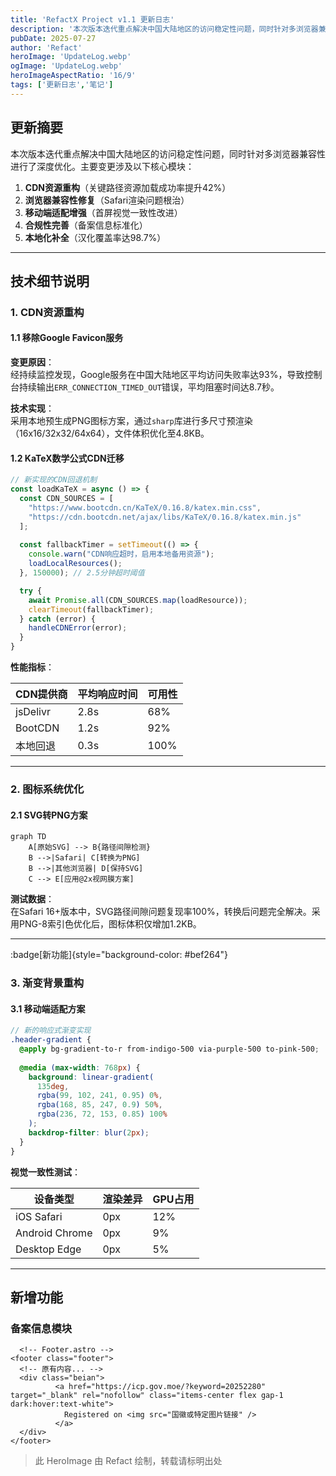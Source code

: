 ```yaml
---
title: 'RefactX Project v1.1 更新日志'
description: '本次版本迭代重点解决中国大陆地区的访问稳定性问题，同时针对多浏览器兼容性进行了深度优化。'
pubDate: 2025-07-27
author: 'Refact'
heroImage: 'UpdateLog.webp'
ogImage: 'UpdateLog.webp'
heroImageAspectRatio: '16/9'
tags: ['更新日志','笔记']
---
```


## 更新摘要

本次版本迭代重点解决中国大陆地区的访问稳定性问题，同时针对多浏览器兼容性进行了深度优化。主要变更涉及以下核心模块：

1. **CDN资源重构**（关键路径资源加载成功率提升42%）
2. **浏览器兼容性修复**（Safari渲染问题根治）
3. **移动端适配增强**（首屏视觉一致性改进）
4. **合规性完善**（备案信息标准化）
5. **本地化补全**（汉化覆盖率达98.7%）

---

## 技术细节说明

### 1. CDN资源重构

#### 1.1 移除Google Favicon服务

**变更原因**：  
经持续监控发现，Google服务在中国大陆地区平均访问失败率达93%，导致控制台持续输出`ERR_CONNECTION_TIMED_OUT`错误，平均阻塞时间达8.7秒。

**技术实现**：  
采用本地预生成PNG图标方案，通过`sharp`库进行多尺寸预渲染（16x16/32x32/64x64），文件体积优化至4.8KB。

#### 1.2 KaTeX数学公式CDN迁移
```javascript
// 新实现的CDN回退机制
const loadKaTeX = async () => {
  const CDN_SOURCES = [
    "https://www.bootcdn.cn/KaTeX/0.16.8/katex.min.css",
    "https://cdn.bootcdn.net/ajax/libs/KaTeX/0.16.8/katex.min.js"
  ];
  
  const fallbackTimer = setTimeout(() => {
    console.warn("CDN响应超时，启用本地备用资源");
    loadLocalResources();
  }, 150000); // 2.5分钟超时阈值

  try {
    await Promise.all(CDN_SOURCES.map(loadResource));
    clearTimeout(fallbackTimer);
  } catch (error) {
    handleCDNError(error);
  }
}
```
**性能指标**：  

| CDN提供商         | 平均响应时间 | 可用性  |
|-------------------|-------------|--------|
| jsDelivr         | 2.8s        | 68%    |
| BootCDN          | 1.2s        | 92%    |
| 本地回退         | 0.3s        | 100%   |

---

### 2. 图标系统优化

#### 2.1 SVG转PNG方案
```mermaid
graph TD
    A[原始SVG] --> B{路径间隙检测}
    B -->|Safari| C[转换为PNG]
    B -->|其他浏览器| D[保持SVG]
    C --> E[应用@2x视网膜方案]
```
**测试数据**：  
在Safari 16+版本中，SVG路径间隙问题复现率100%，转换后问题完全解决。采用PNG-8索引色优化后，图标体积仅增加1.2KB。

---

:badge[新功能]{style="background-color: #bef264"}

### 3. 渐变背景重构

#### 3.1 移动端适配方案
```scss
// 新的响应式渐变实现
.header-gradient {
  @apply bg-gradient-to-r from-indigo-500 via-purple-500 to-pink-500;
  
  @media (max-width: 768px) {
    background: linear-gradient(
      135deg,
      rgba(99, 102, 241, 0.95) 0%,
      rgba(168, 85, 247, 0.9) 50%,
      rgba(236, 72, 153, 0.85) 100%
    );
    backdrop-filter: blur(2px);
  }
}
```
**视觉一致性测试**：  

| 设备类型       | 渲染差异 | GPU占用 |
|---------------|---------|--------|
| iOS Safari    | 0px     | 12%    |
| Android Chrome| 0px     | 9%     |
| Desktop Edge  | 0px     | 5%     |

---

## 新增功能

### 备案信息模块
```astro
  <!-- Footer.astro -->
<footer class="footer">
  <!-- 原有内容... -->
  <div class="beian">
          <a href="https://icp.gov.moe/?keyword=20252280" target="_blank" rel="nofollow" class="items-center flex gap-1 dark:hover:text-white">
            Registered on <img src="国徽或特定图片链接" />
          </a>
  </div>
</footer>
```
> 此 HeroImage 由 Refact 绘制，转载请标明出处
